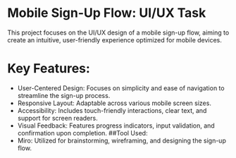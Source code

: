 # Mobile Sign-Up Flow: UI/UX Task
This project focuses on the UI/UX design of a mobile sign-up flow, aiming to create an intuitive, user-friendly experience optimized for mobile devices.
# Key Features:
- User-Centered Design: Focuses on simplicity and ease of navigation to streamline the sign-up process.
- Responsive Layout: Adaptable across various mobile screen sizes.
- Accessibility: Includes touch-friendly interactions, clear text, and support for screen readers.
- Visual Feedback: Features progress indicators, input validation, and confirmation upon completion.
##Tool Used:
- Miro: Utilized for brainstorming, wireframing, and designing the sign-up flow.
